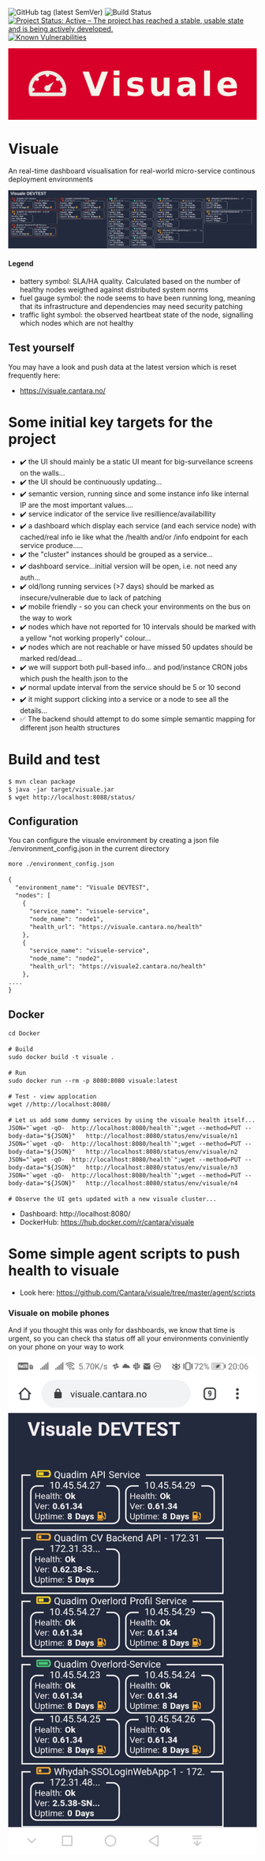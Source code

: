 ![GitHub tag (latest SemVer)](https://img.shields.io/github/v/tag/Cantara/visuale) ![Build Status](https://jenkins.quadim.ai/buildStatus/icon?job=visuale) [![Project Status: Active – The project has reached a stable, usable state and is being actively developed.](http://www.repostatus.org/badges/latest/active.svg)](http://www.repostatus.org/#active) [![Known Vulnerabilities](https://snyk.io/test/github/Cantara/visuale/badge.svg)](https://snyk.io/test/github/Cantara/visuale)

![Visuale logo](https://raw.githubusercontent.com/Cantara/visuale/master/doc/images/visuale.png)
# Visuale

An real-time dashboard visualisation for real-world micro-service continous deployment environments 

![A shapshot of an early ersion of the visuale dashboard](https://raw.githubusercontent.com/Cantara/visuale/master/doc/images/Visuale-in-action.png)

#### Legend
- battery symbol: SLA/HA quality. Calculated based on the number of healthy nodes weigthed against distributed system norms
- fuel gauge symbol: the node seems to have been running long, meaning that its infrastructure and dependencies may need security patching
- traffic light symbol: the observed heartbeat state of the node, signalling which nodes which are not healthy

## Test yourself
You may have a look and push data at the latest version which is reset frequently here:
* https://visuale.cantara.no/


# Some initial key targets for the project

- :heavy_check_mark: the UI should mainly be a static UI meant for big-surveilance screens on the walls...  
- :heavy_check_mark: the UI should be continuously updating...   
- :heavy_check_mark: semantic version, running since and some instance info like internal IP are the most important values....    
- :heavy_check_mark: service indicator of the service live resillience/availabillity 
- :heavy_check_mark: a dashboard which display each service (and each service node) with cached/real info ie like what the /health and/or /info endpoint for each service produce.....   
- :heavy_check_mark: the "cluster" instances should be grouped as a service...    
- :heavy_check_mark: dashboard service...initial version will be open, i.e. not need any auth... 
- :heavy_check_mark: old/long running services (>7 days) should be marked as insecure/vulnerable due to lack of patching
- :heavy_check_mark: mobile friendly - so you can check your environments on the bus on the way to work 
- :heavy_check_mark: nodes which have not reported for 10 intervals should be marked with a yellow "not working properly" colour...
- :heavy_check_mark: nodes which are not reachable or have missed 50 updates should be marked red/dead...  
- :heavy_check_mark: we will support both pull-based info... and pod/instance CRON jobs which push the health json to the 
- :heavy_check_mark: normal update interval from the service should be 5 or 10 second
- :heavy_check_mark: it might support clicking into a service or a node to see all the details...    
- :white_check_mark: The backend should attempt to do some simple semantic mapping for different json health structures

# Build and test

```
$ mvn clean package
$ java -jar target/visuale.jar
$ wget http://localhost:8088/status/
```

## Configuration

You can configure the visuale environment by creating a json file ./environment_config.json in the current directory

```
more ./environment_config.json

{
  "environment_name": "Visuale DEVTEST",
  "nodes": [
    {
      "service_name": "visuele-service",
      "node_name": "node1",
      "health_url": "https://visuale.cantara.no/health"
    },
    {
      "service_name": "visuele-service",
      "node_name": "node2",
      "health_url": "https://visuale2.cantara.no/health"
    },
....
}
```

    
## Docker
```
cd Docker

# Build
sudo docker build -t visuale .

# Run
sudo docker run --rm -p 8080:8080 visuale:latest

# Test - view applocation
wget //http://localhost:8080/

# Let us add some dummy services by using the visuale health itself...
JSON="`wget -qO-  http://localhost:8080/health`";wget --method=PUT --body-data="${JSON}"   http://localhost:8080/status/env/visuale/n1
JSON="`wget -qO-  http://localhost:8080/health`";wget --method=PUT --body-data="${JSON}"   http://localhost:8080/status/env/visuale/n2
JSON="`wget -qO-  http://localhost:8080/health`";wget --method=PUT --body-data="${JSON}"   http://localhost:8080/status/env/visuale/n3
JSON="`wget -qO-  http://localhost:8080/health`";wget --method=PUT --body-data="${JSON}"   http://localhost:8080/status/env/visuale/n4

# Observe the UI gets updated with a new visuale cluster...

```
* Dashboard: http://localhost:8080/
* DockerHub: https://hub.docker.com/r/cantara/visuale


# Some simple agent scripts to push health to visuale

* Look here:  https://github.com/Cantara/visuale/tree/master/agent/scripts


### Visuale on mobile phones

And if you thought this was only for dashboards, we know that time is urgent, so you can check tha status off all your environments conviniently on your phone on your way to work

![A shapshot of an early ersion of the visuale dashboard from a mobile phone](https://raw.githubusercontent.com/Cantara/visuale/master/doc/images/visuale%20on%20mobile.jpg)


